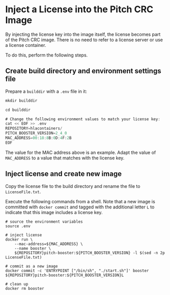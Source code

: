 Inject a License into the Pitch CRC Image
=====================================

By injecting the license key into the image itself, the license becomes part of the Pitch CRC image. There is no need to refer to a license server or use a license container.

To do this, perform the following steps.

## Create build directory and environment settings file

Prepare a `builddir` with a `.env` file in it:

````Ada
mkdir builddir

cd builddir

# Change the following environment values to match your license key:
cat << EOF >> .env
REPOSITORY=hlacontainers/
PITCH_BOOSTER_VERSION=2_4_0
MAC_ADDRESS=00:18:8B:0D:4F:2B
EOF
````

The value for the MAC address above is an example. Adapt the value of `MAC_ADDRESS` to a value that matches with the license key.

Inject license and create new image
----------------------

Copy the license file to the build directory and rename the file to `LicenseFile.txt`.

Execute the following commands from a shell. Note that a new image is committed with `docker commit` and tagged with the additional letter `L` to indicate that this image includes a license key.

```
# source the environment variables
source .env

# inject license
docker run \
	--mac-address=${MAC_ADDRESS} \
	--name booster \
	${REPOSITORY}pitch-booster:${PITCH_BOOSTER_VERSION} -l $(sed -n 2p LicenseFile.txt)

# commit as a new image
docker commit -c 'ENTRYPOINT ["/bin/sh", "./start.sh"]' booster ${REPOSITORY}pitch-booster:${PITCH_BOOSTER_VERSION}L

# clean up
docker rm booster
```

